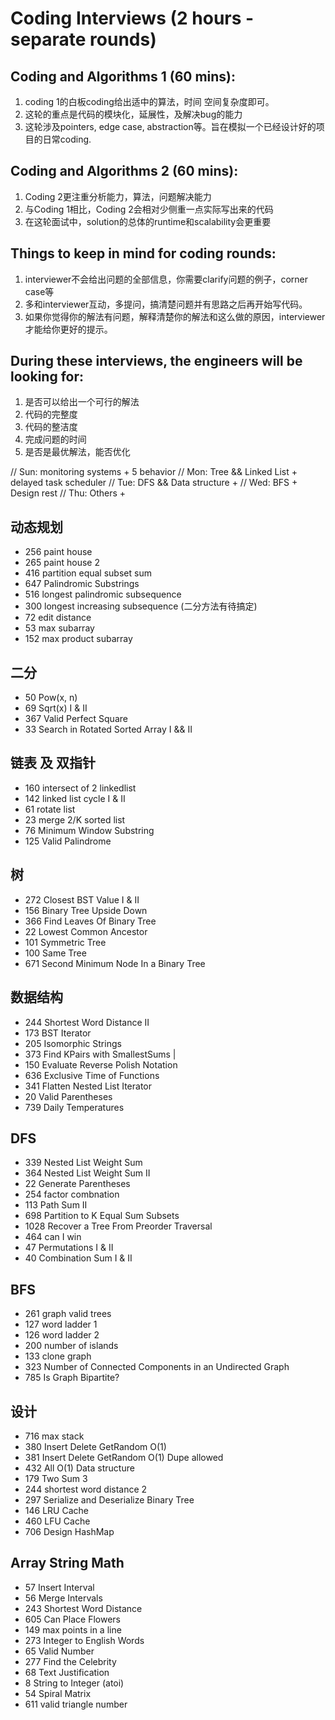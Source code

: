 # Coding Interviews (2 hours - separate rounds)

## Coding and Algorithms 1 (60 mins): 
1. coding 1的白板coding给出适中的算法，时间 空间复杂度即可。
2. 这轮的重点是代码的模块化，延展性，及解决bug的能力
3. 这轮涉及pointers, edge case, abstraction等。旨在模拟一个已经设计好的项目的日常coding. 

## Coding and Algorithms 2 (60 mins): 
1. Coding 2更注重分析能力，算法，问题解决能力
2. 与Coding 1相比，Coding 2会相对少侧重一点实际写出来的代码
3. 在这轮面试中，solution的总体的runtime和scalability会更重要

## Things to keep in mind for coding rounds:
1. interviewer不会给出问题的全部信息，你需要clarify问题的例子，corner case等
2. 多和interviewer互动，多提问，搞清楚问题并有思路之后再开始写代码。
3. 如果你觉得你的解法有问题，解释清楚你的解法和这么做的原因，interviewer才能给你更好的提示。

## During these interviews, the engineers will be looking for:
1. 是否可以给出一个可行的解法
2. 代码的完整度
3. 代码的整洁度
4. 完成问题的时间
5. 是否是最优解法，能否优化


// Sun: monitoring systems + 5 behavior
// Mon: Tree && Linked List + delayed task scheduler
// Tue: DFS && Data structure + 
// Wed: BFS + Design rest
// Thu: Others +

## 动态规划
- 256          paint house    
- 265          paint house 2
- 416          partition equal subset sum
- 647          Palindromic Substrings
- 516          longest palindromic subsequence
- 300          longest increasing subsequence (二分方法有待搞定)
- 72           edit distance
- 53           max subarray
- 152          max product subarray

## 二分
- 50	         Pow(x, n)
- 69           Sqrt(x) I & II
- 367          Valid Perfect Square
- 33           Search in Rotated Sorted Array I && II

## 链表 及 双指针
- 160          intersect of 2 linkedlist
- 142          linked list cycle I & II
- 61           rotate list
- 23           merge 2/K sorted list
-	76	         Minimum Window Substring
- 125	         Valid Palindrome

## 树
- 272          Closest BST Value I & II
- 156          Binary Tree Upside Down
- 366          Find Leaves Of Binary Tree
- 22           Lowest Common Ancestor
- 101	         Symmetric Tree
- 100	         Same Tree
- 671          Second Minimum Node In a Binary Tree

## 数据结构
- 244	         Shortest Word Distance II
- 173	         BST Iterator
- 205          Isomorphic Strings
- 373          Find KPairs with SmallestSums                                 |
- 150	         Evaluate Reverse Polish Notation
- 636	         Exclusive Time of Functions
- 341          Flatten Nested List Iterator
- 20	         Valid Parentheses
- 739	         Daily Temperatures

## DFS
- 339	         Nested List Weight Sum
- 364	         Nested List Weight Sum II
- 22           Generate Parentheses                  
- 254          factor combnation
- 113	         Path Sum II
- 698          Partition to K Equal Sum Subsets
- 1028	       Recover a Tree From Preorder Traversal
- 464          can I win
- 47           Permutations I & II
- 40           Combination Sum I & II

## BFS
- 261          graph valid trees
- 127          word ladder 1
- 126          word ladder 2
- 200          number of islands
- 133          clone graph
- 323          Number of Connected Components in an Undirected Graph
- 785          Is Graph Bipartite?

## 设计
- 716        max stack                               
- 380        Insert Delete GetRandom O(1) 
- 381	       Insert Delete GetRandom O(1)  Dupe allowed
- 432        All O(1) Data structure
- 179        Two Sum 3
- 244        shortest word distance 2
- 297        Serialize and Deserialize Binary Tree
- 146        LRU Cache
- 460        LFU Cache
- 706        Design HashMap

## Array String Math
- 57	         Insert Interval
- 56	         Merge Intervals
- 243	         Shortest Word Distance
- 605	         Can Place Flowers
- 149          max points in a line
- 273          Integer to English Words
- 65	         Valid Number
- 277	         Find the Celebrity
- 68	         Text Justification
- 8	           String to Integer (atoi)
- 54	         Spiral Matrix
- 611          valid triangle number
